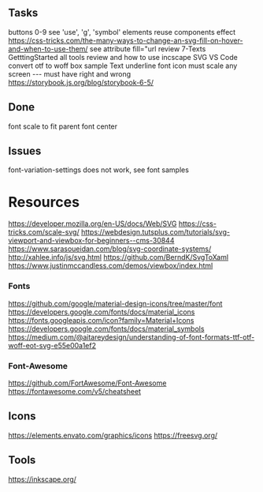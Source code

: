 ﻿

## Tasks
buttons 0-9
see 'use', 'g', 'symbol' elements
reuse components
effect
	https://css-tricks.com/the-many-ways-to-change-an-svg-fill-on-hover-and-when-to-use-them/
see attribute fill="url
review 7-Texts
	GetttingStarted
	all
tools review and how to use
	incscape
	SVG VS Code
convert otf to woff
box sample
	Text
	underline
	font icon
	must scale any screen
	---
	must have right and wrong
https://storybook.js.org/blog/storybook-6-5/

## Done
font scale to fit parent
font center

## Issues
font-variation-settings does not work, see font samples

# Resources
https://developer.mozilla.org/en-US/docs/Web/SVG
https://css-tricks.com/scale-svg/
https://webdesign.tutsplus.com/tutorials/svg-viewport-and-viewbox-for-beginners--cms-30844
https://www.sarasoueidan.com/blog/svg-coordinate-systems/
http://xahlee.info/js/svg.html
https://github.com/BerndK/SvgToXaml
https://www.justinmccandless.com/demos/viewbox/index.html

### Fonts
https://github.com/google/material-design-icons/tree/master/font
https://developers.google.com/fonts/docs/material_icons
https://fonts.googleapis.com/icon?family=Material+Icons
https://developers.google.com/fonts/docs/material_symbols
https://medium.com/@aitareydesign/understanding-of-font-formats-ttf-otf-woff-eot-svg-e55e00a1ef2

### Font-Awesome
https://github.com/FortAwesome/Font-Awesome
https://fontawesome.com/v5/cheatsheet

## Icons
https://elements.envato.com/graphics/icons
https://freesvg.org/

## Tools
https://inkscape.org/